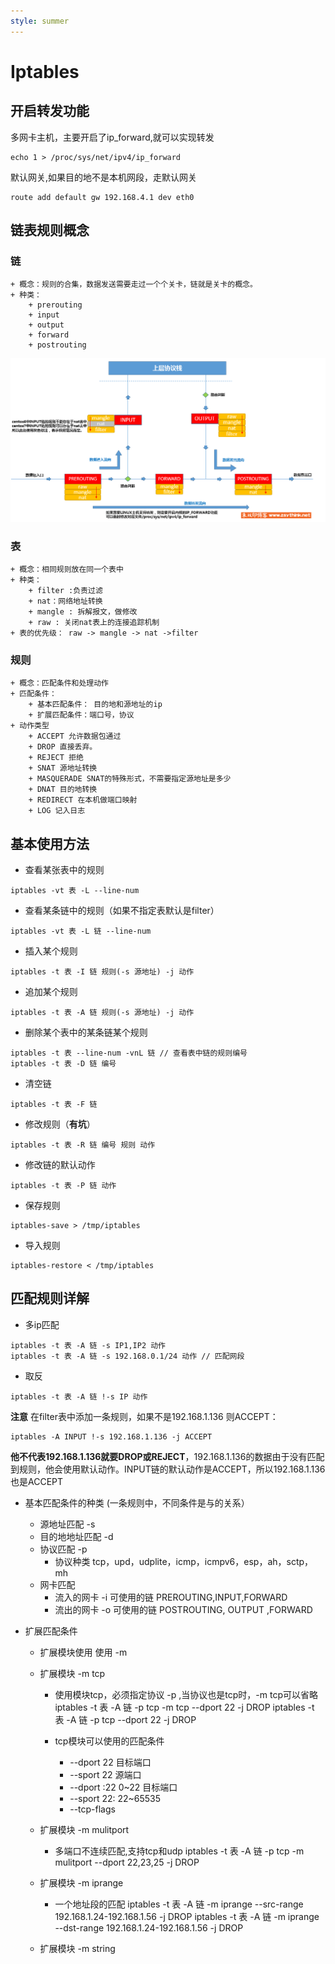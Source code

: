 ```yaml
---
style: summer
---
```

# Iptables

## 开启转发功能

多网卡主机，主要开启了ip_forward,就可以实现转发

```
echo 1 > /proc/sys/net/ipv4/ip_forward
```
默认网关,如果目的地不是本机网段，走默认网关
```
route add default gw 192.168.4.1 dev eth0
```

##  链表规则概念
### 链 

    + 概念：规则的合集，数据发送需要走过一个个关卡，链就是关卡的概念。
    + 种类：
        + prerouting
        + input
        + output
        + forward
        + postrouting
![路由](%E8%B7%AF%E7%94%B1.png)

### 表
	+ 概念：相同规则放在同一个表中
	+ 种类：
		+ filter :负责过滤
		+ nat：网络地址转换
		+ mangle : 拆解报文，做修改
		+ raw : 关闭nat表上的连接追踪机制
	+ 表的优先级： raw -> mangle -> nat ->filter

### 规则
	+ 概念：匹配条件和处理动作
	+ 匹配条件：
		+ 基本匹配条件： 目的地和源地址的ip
		+ 扩展匹配条件：端口号，协议
	+ 动作类型
		+ ACCEPT 允许数据包通过
		+ DROP 直接丢弃。
		+ REJECT 拒绝
		+ SNAT 源地址转换
		+ MASQUERADE SNAT的特殊形式，不需要指定源地址是多少
		+ DNAT 目的地转换
		+ REDIRECT 在本机做端口映射
		+ LOG 记入日志

##  基本使用方法

+ 查看某张表中的规则
```
iptables -vt 表 -L --line-num
```
+ 查看某条链中的规则（如果不指定表默认是filter）
```
iptables -vt 表 -L 链 --line-num
```
+ 插入某个规则
```
iptables -t 表 -I 链 规则(-s 源地址) -j 动作
```

+ 追加某个规则
```
iptables -t 表 -A 链 规则(-s 源地址) -j 动作
```
+ 删除某个表中的某条链某个规则
```
iptables -t 表 --line-num -vnL 链 // 查看表中链的规则编号
iptables -t 表 -D 链 编号
```
+ 清空链
```
iptables -t 表 -F 链
```
+ 修改规则（**有坑**）
```
iptables -t 表 -R 链 编号 规则 动作
```
+ 修改链的默认动作
```
iptables -t 表 -P 链 动作
```
+ 保存规则
```
iptables-save > /tmp/iptables
```
+ 导入规则
```
iptables-restore < /tmp/iptables
```
##  匹配规则详解
+ 多ip匹配
```
iptables -t 表 -A 链 -s IP1,IP2 动作
iptables -t 表 -A 链 -s 192.168.0.1/24 动作 // 匹配网段
```
+ 取反
```
iptables -t 表 -A 链 !-s IP 动作
```
**注意**
在filter表中添加一条规则，如果不是192.168.1.136 则ACCEPT：
```
iptables -A INPUT !-s 192.168.1.136 -j ACCEPT
```
**他不代表192.168.1.136就要DROP或REJECT**，192.168.1.136的数据由于没有匹配到规则，他会使用默认动作。INPUT链的默认动作是ACCEPT，所以192.168.1.136也是ACCEPT

+ 基本匹配条件的种类 (一条规则中，不同条件是与的关系）
	+ 源地址匹配 -s
	+ 目的地地址匹配 -d
	+ 协议匹配 -p 
		+ 协议种类 tcp，upd，udplite，icmp，icmpv6，esp，ah，sctp，mh
	+ 网卡匹配
		+ 流入的网卡 -i 可使用的链 PREROUTING,INPUT,FORWARD
		+ 流出的网卡 -o 可使用的链 POSTROUTING, OUTPUT ,FORWARD

+ 扩展匹配条件 
	+ 扩展模块使用 使用 -m
	+ 扩展模块 -m tcp 
		+ 使用模块tcp，必须指定协议 -p ,当协议也是tcp时，-m tcp可以省略
			iptables -t 表 -A 链 -p tcp -m tcp --dport 22 -j DROP
			iptables -t 表 -A 链 -p tcp --dport 22 -j DROP

		+ tcp模块可以使用的匹配条件
			+ --dport 22 目标端口
			+ --sport 22 源端口
			+ --dport :22 0~22 目标端口
			+ --sport 22: 22~65535
			+ --tcp-flags 

	+ 扩展模块 -m mulitport 
		+ 多端口不连续匹配,支持tcp和udp 
			iptables -t 表 -A 链  -p tcp -m mulitport --dport 22,23,25 -j DROP
			
	+ 扩展模块 -m iprange
		+ 一个地址段的匹配
			iptables -t 表 -A 链 -m iprange --src-range 192.168.1.24-192.168.1.56 -j DROP
			iptables -t 表 -A 链 -m iprange --dst-range 192.168.1.24-192.168.1.56 -j DROP
	+ 扩展模块 -m string
		
